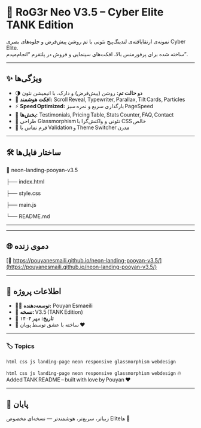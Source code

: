 # 🚀 RoG3r Neo V3.5 – Cyber Elite TANK Edition

نمونه‌ی ارتقایافته‌ی لندینگ‌پیج نئونی با تم روشن پیش‌فرض و جلوه‌های بصری Cyber Elite.  
ساخته شده برای پرفورمنس بالا، افکت‌های سینمایی و فروش در پلتفرم “انجام‌میدم”.

---

## ✨ ویژگی‌ها

- 🌗 **دو حالت تم:** روشن (پیش‌فرض) و دارک، با انیمیشن نئون
- 🧠 **افکت هوشمند:** Scroll Reveal, Typewriter, Parallax, Tilt Cards, Particles
- ⚡ **Speed Optimized:** بارگذاری سریع و نمره سبز PageSpeed
- 💬 **بخش‌ها:** Testimonials, Pricing Table, Stats Counter, FAQ, Contact
- 💎 طراحی Glassmorphism نئونی و واکنش‌گرا با CSS خالص
- 📡 فرم تماس با Validation و Theme Switcher مدرن

---

## 🛠 ساختار فایل‌ها
📁 neon-landing-pooyan-v3.5

├── index.html

├── style.css

├── main.js

└── README.md

---

---

## 🌐 دموی زنده

[🔗 https://pouyanesmaili.github.io/neon-landing-pooyan-v3.5/](https://pouyanesmaili.github.io/neon-landing-pooyan-v3.5/)

---

## 🧩 اطلاعات پروژه

- 🧑‍💻 **توسعه‌دهنده:** Pouyan Esmaeili  
- 🧱 **نسخه:** V3.5 (TANK Edition)  
- 📅 **تاریخ:** مهر ۱۴۰۴  
- 💖 ساخته با عشق توسط پویان ❤️  

---

### 🏷 Topics
`html`  `css`  `js`  `landing-page`  `neon`  `responsive`  `glassmorphism`  `webdesign`

`html`  `css`  `js`  `landing-page`  `neon`  `responsive`  `glassmorphism`  `webdesign`
🔥 Added TANK README – built with love by Pouyan ❤️

---

## 🏁 پایان
زیباتر، سریع‌تر، هوشمندتر — نسخه‌ای مخصوص Eliteها 🚀
